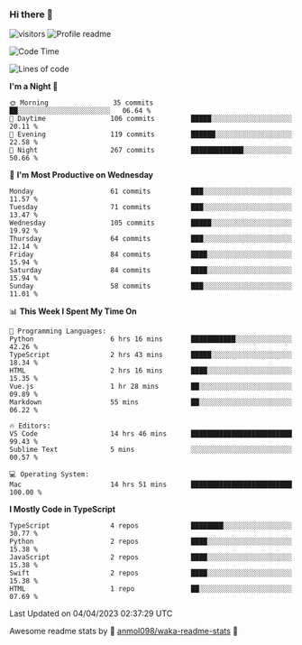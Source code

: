 ### Hi there 👋  
![visitors](https://visitor-badge.laobi.icu/badge?page_id=leverglowh) ![Profile readme](https://github.com/leverglowh/leverglowh/workflows/Profile%20readme/badge.svg?branch=master)

<!--START_SECTION:waka-->
![Code Time](http://img.shields.io/badge/Code%20Time-2%2C014%20hrs%2036%20mins-blue)

![Lines of code](https://img.shields.io/badge/From%20Hello%20World%20I%27ve%20Written-193.5%20thousand%20lines%20of%20code-blue)

**I'm a Night 🦉** 

```text
🌞 Morning                35 commits          ██░░░░░░░░░░░░░░░░░░░░░░░   06.64 % 
🌆 Daytime                106 commits         █████░░░░░░░░░░░░░░░░░░░░   20.11 % 
🌃 Evening                119 commits         ██████░░░░░░░░░░░░░░░░░░░   22.58 % 
🌙 Night                  267 commits         █████████████░░░░░░░░░░░░   50.66 % 
```
📅 **I'm Most Productive on Wednesday** 

```text
Monday                   61 commits          ███░░░░░░░░░░░░░░░░░░░░░░   11.57 % 
Tuesday                  71 commits          ███░░░░░░░░░░░░░░░░░░░░░░   13.47 % 
Wednesday                105 commits         █████░░░░░░░░░░░░░░░░░░░░   19.92 % 
Thursday                 64 commits          ███░░░░░░░░░░░░░░░░░░░░░░   12.14 % 
Friday                   84 commits          ████░░░░░░░░░░░░░░░░░░░░░   15.94 % 
Saturday                 84 commits          ████░░░░░░░░░░░░░░░░░░░░░   15.94 % 
Sunday                   58 commits          ███░░░░░░░░░░░░░░░░░░░░░░   11.01 % 
```


📊 **This Week I Spent My Time On** 

```text
💬 Programming Languages: 
Python                   6 hrs 16 mins       ███████████░░░░░░░░░░░░░░   42.26 % 
TypeScript               2 hrs 43 mins       █████░░░░░░░░░░░░░░░░░░░░   18.34 % 
HTML                     2 hrs 16 mins       ████░░░░░░░░░░░░░░░░░░░░░   15.35 % 
Vue.js                   1 hr 28 mins        ██░░░░░░░░░░░░░░░░░░░░░░░   09.89 % 
Markdown                 55 mins             ██░░░░░░░░░░░░░░░░░░░░░░░   06.22 % 

🔥 Editors: 
VS Code                  14 hrs 46 mins      █████████████████████████   99.43 % 
Sublime Text             5 mins              ░░░░░░░░░░░░░░░░░░░░░░░░░   00.57 % 

💻 Operating System: 
Mac                      14 hrs 51 mins      █████████████████████████   100.00 % 
```

**I Mostly Code in TypeScript** 

```text
TypeScript               4 repos             ████████░░░░░░░░░░░░░░░░░   30.77 % 
Python                   2 repos             ████░░░░░░░░░░░░░░░░░░░░░   15.38 % 
JavaScript               2 repos             ████░░░░░░░░░░░░░░░░░░░░░   15.38 % 
Swift                    2 repos             ████░░░░░░░░░░░░░░░░░░░░░   15.38 % 
HTML                     1 repo              ██░░░░░░░░░░░░░░░░░░░░░░░   07.69 % 
```




 Last Updated on 04/04/2023 02:37:29 UTC
<!--END_SECTION:waka-->


Awesome readme stats by :star2: [anmol098/waka-readme-stats](https://github.com/anmol098/waka-readme-stats) :star2:
